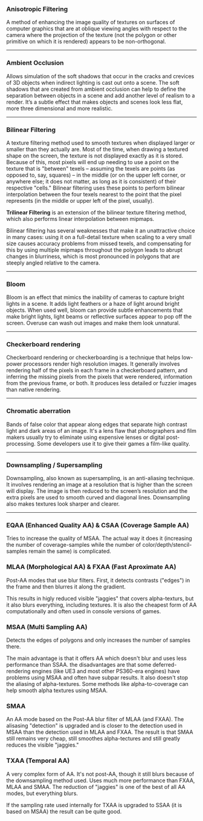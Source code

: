 
### Anisotropic Filtering

A method of enhancing the image quality of textures on surfaces of computer graphics that are at oblique viewing angles with respect to the camera where the projection of the texture (not the polygon or other primitive on which it is rendered) appears to be non-orthogonal.

---
### Ambient Occlusion

Allows simulation of the soft shadows that occur in the cracks and crevices of 3D objects when indirect lighting is cast out onto a scene. The soft shadows that are created from ambient occlusion can help to define the separation between objects in a scene and add another level of realism to a render. It’s a subtle effect that makes objects and scenes look less flat, more three dimensional and more realistic.

---
### Bilinear Filtering

A texture filtering method used to smooth textures when displayed larger or smaller than they actually are.
Most of the time, when drawing a textured shape on the screen, the texture is not displayed exactly as it is stored. Because of this, most pixels will end up needing to use a point on the texture that is "between" texels – assuming the texels are points (as opposed to, say, squares) – in the middle (or on the upper left corner, or anywhere else; it does not matter, as long as it is consistent) of their respective "cells." Bilinear filtering uses these points to perform bilinear interpolation between the four texels nearest to the point that the pixel represents (in the middle or upper left of the pixel, usually).

**Trilinear Filtering** is an extension of the bilinear texture filtering method, which also performs linear interpolation between mipmaps.

Bilinear filtering has several weaknesses that make it an unattractive choice in many cases: using it on a full-detail texture when scaling to a very small size causes accuracy problems from missed texels, and compensating for this by using multiple mipmaps throughout the polygon leads to abrupt changes in blurriness, which is most pronounced in polygons that are steeply angled relative to the camera.

---
### Bloom

Bloom is an effect that mimics the inability of cameras to capture bright lights in a scene. It adds light feathers or a haze of light around bright objects. When used well, bloom can provide subtle enhancements that make bright lights, light beams or reflective surfaces appear to pop off the screen. Overuse can wash out images and make them look unnatural.

---
### Checkerboard rendering

Checkerboard rendering or checkerboarding is a technique that helps low-power processors render high resolution images. It generally involves rendering half of the pixels in each frame in a checkerboard pattern, and inferring the missing pixels from the pixels that were rendered, information from the previous frame, or both. It produces less detailed or fuzzier images than native rendering.

---
### Chromatic aberration

Bands of false color that appear along edges that separate high contrast light and dark areas of an image. It's a lens flaw that photographers and film makers usually try to eliminate using expensive lenses or digital post-processing. Some developers use it to give their games a film-like quality.

---
### Downsampling / Supersampling

Downsampling, also known as supersampling, is an anti-aliasing technique. It involves rendering an image at a resolution that is higher than the screen will display. The image is then reduced to the screen’s resolution and the extra pixels are used to smooth curved and diagonal lines. Downsampling also makes textures look sharper and clearer.

---
### EQAA (Enhanced Quality AA) & CSAA (Coverage Sample AA)

Tries to increase the quality of MSAA. The actual way it does it (increasing the number of coverage-samples while the number of color/depth/stencil-samples remain the same) is complicated.

### MLAA (Morphological AA) & FXAA (Fast Aproximate AA)

Post-AA modes that use blur filters. First, it detects contrasts ("edges") in the frame and then blurres it along the gradient.

This results in higly reduced visible "jaggies" that covers alpha-texturs, but it also blurs everything, including textures. It is also the cheapest form of AA computationally and often used in console versions of games.

### MSAA (Multi Sampling AA)

Detects the edges of polygons and only increases the number of samples there.

The main advantage is that it offers AA which doesn't blur and uses less performance than SSAA. the disadvantages are that some deferred-rendering engines (like UE3 and most other PS360-era engines) have problems using MSAA and often have subpar results. It also doesn't stop the aliasing of alpha-textures. Some methods like alpha-to-coverage can help smooth alpha textures using MSAA.

### SMAA

An AA mode based on the Post-AA blur filter of MLAA (and FXAA). The alisasing "detection" is upgraded and is closer to the detection used in MSAA than the detection used in MLAA and FXAA. The result is that SMAA still remains very cheap, still smoothes alpha-tectures and still greatly reduces the visible "jaggies."

### TXAA (Temporal AA)

A very complex form of AA. It's not post-AA, though it still blurs because of the downsampling method used. Uses much more performance than FXAA, MLAA and SMAA. The reduction of "jaggies" is one of the best of all AA modes, but everything blurs.

If the sampling rate used internally for TXAA is upgraded to SSAA (it is based on MSAA) the result can be quite good.

